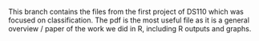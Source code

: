 This branch contains the files from the first project of DS110 which was focused on classification. The pdf is the most useful file as it is a general overview / paper of the work we did in R, including R outputs and graphs.
